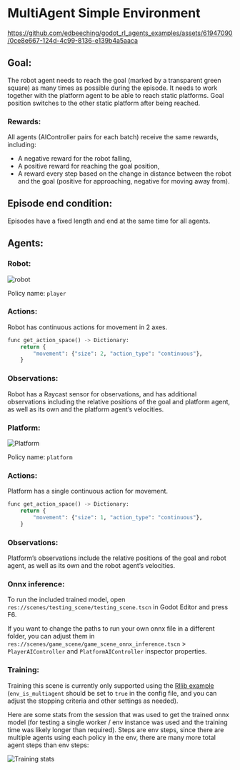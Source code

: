 # MultiAgent Simple Environment

https://github.com/edbeeching/godot_rl_agents_examples/assets/61947090/0ce8e667-124d-4c99-8136-e139b4a5aaca

## Goal:

The robot agent needs to reach the goal (marked by a transparent green square) as many times as possible during the episode. It needs to work together with the platform agent to be able to reach static platforms. Goal position switches to the other static platform after being reached. 

### Rewards:

All agents (AIController pairs for each batch) receive the same rewards, including:

- A negative reward for the robot falling,
- A positive reward for reaching the goal position,
- A reward every step based on the change in distance between the robot and the goal (positive for approaching, negative for moving away from).

## Episode end condition:

Episodes have a fixed length and end at the same time for all agents.

## Agents:

### Robot:

![robot](https://github.com/edbeeching/godot_rl_agents_examples/assets/61947090/a046de7d-3714-4593-9fc4-9d9dd8e3054e)


Policy name: `player`

### Actions:

Robot has continuous actions for movement in 2 axes.

```python
func get_action_space() -> Dictionary:
	return {
		"movement": {"size": 2, "action_type": "continuous"},
	}
```

### Observations:

Robot has a Raycast sensor for observations, and has additional observations including the relative positions of the goal and platform agent, as well as its own and the platform agent’s velocities.

### Platform:

![Platform](https://github.com/edbeeching/godot_rl_agents_examples/assets/61947090/238aacd4-dcec-4c27-9f0c-f8f409289704)

Policy name: `platform`

### Actions:

Platform has a single continuous action for movement.

```python
func get_action_space() -> Dictionary:
	return {
		"movement": {"size": 1, "action_type": "continuous"},
	}
```

### Observations:

Platform’s observations include the relative positions of the goal and robot agent, as well as its own and the robot agent’s velocities.

### Onnx inference:

To run the included trained model, open `res://scenes/testing_scene/testing_scene.tscn` in Godot Editor and press F6. 

If you want to change the paths to run your own onnx file in a different folder, you can adjust them in `res://scenes/game_scene/game_scene_onnx_inference.tscn` > `PlayerAIController` and `PlatformAIController` inspector properties.

### Training:

Training this scene is currently only supported using the [Rllib example](https://github.com/edbeeching/godot_rl_agents/blob/main/examples/rllib_example.py) (`env_is_multiagent` should be set to `true` in the config file, and you can adjust the stopping criteria and other settings as needed).

Here are some stats from the session that was used to get the trained onnx model (for testing a single worker / env instance was used and the training time was likely longer than required). Steps are env steps, since there are multiple agents using each policy in the env, there are many more total agent steps than env steps:

![Training stats](https://github.com/edbeeching/godot_rl_agents_examples/assets/61947090/6b7005aa-ddc4-4f7e-bc7e-4a0d0d1b4c28)
